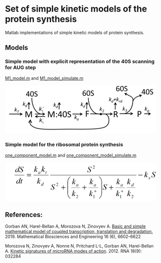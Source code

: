 # Set of simple kinetic models of the protein synthesis

Matlab implementations of simple kinetic models of protein synthesis.

## Models

### Simple model with explicit representation of the 40S scanning for AUG step

<a href="https://github.com/auranic/ProteinTranslationModels/blob/master/src/M1_model.m">M1_model.m</a> and <a href="https://github.com/auranic/ProteinTranslationModels/blob/master/src/M1_model_simulate.m">M1_model_simulate.m</a> 

<img width=500pt src="https://github.com/auranic/ProteinTranslationModels/blob/master/images/Figure4.png"/>

### Simple model for the ribosomal protein synthesis

<a href="https://github.com/auranic/ProteinTranslationModels/blob/master/src/one_component_model.m">one_component_model.m</a> and <a href="https://github.com/auranic/ProteinTranslationModels/blob/master/src/one_component_model_simulate.m">one_component_model_simulate.m</a>  

<img width=500pt src="https://github.com/auranic/ProteinTranslationModels/blob/master/images/OneComponentModel.png"/>


## References:

Gorban AN, Harel-Bellan A, Morozova N, Zinovyev A. <a href="https://www.aimspress.com/MBE/2019/6/6602">Basic and simple mathematical model of coupled transcription, translation and degradation.</a> 2019. Mathematical Biosciences and Engineering 16 (6), 6602–6622

Morozova N, Zinovyev A, Nonne N, Pritchard L-L, Gorban AN, Harel-Bellan A. <a href="https://rnajournal.cshlp.org/content/18/9/1635.long">Kinetic signatures of microRNA modes of action</a>. 2012. RNA 18(9): 032284
